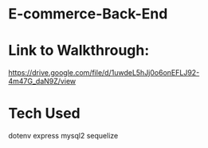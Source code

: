 # E-commerce-Back-End

# Link to Walkthrough:
https://drive.google.com/file/d/1uwdeL5hJj0o6onEFLJ92-4m47G_daN9Z/view

# Tech Used
dotenv
express
mysql2
sequelize

